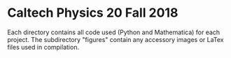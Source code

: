 # Caltech Physics 20 Fall 2018

Each directory contains all code used (Python and Mathematica) for each project. The subdirectory "figures" contain any accessory images or LaTex files used in compilation.
